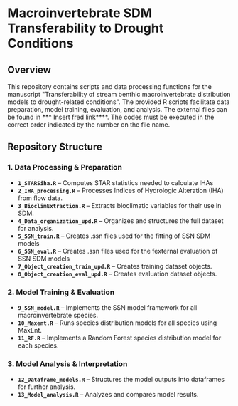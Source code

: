 # Macroinvertebrate SDM Transferability to Drought Conditions

## Overview
This repository contains scripts and data processing functions for the manuscript "Transferability of stream benthic macroinvertebrate distribution models to drought-related conditions". The provided R scripts facilitate data preparation, model training, evaluation, and analysis. The external files can be found in *** Insert fred link****. The codes must be executed in the correct order indicated by the number on the file name.

## Repository Structure

### **1. Data Processing & Preparation**
- **`1_STARSiha.R`** – Computes STAR statistics needed to calculate IHAs
- **`2_IHA_processing.R`** – Processes Indices of Hydrologic Alteration (IHA) from flow data.
- **`3_BioclimExtraction.R`** – Extracts bioclimatic variables for their use in SDM.
- **`4_Data_organization_upd.R`** – Organizes and structures the full dataset for analysis.
- **`5_SSN_train.R`** – Creates .ssn files used for the fitting of SSN SDM models
- **`6_SSN_eval.R`** – Creates .ssn files used for the fexternal evaluation of SSN SDM models
- **`7_Object_creation_train_upd.R`** – Creates training dataset objects.
- **`8_Object_creation_eval_upd.R`** – Creates evaluation dataset objects.

### **2. Model Training & Evaluation**
- **`9_SSN_model.R`** – Implements the SSN model framework for all macroinvertebrate species.
- **`10_Maxent.R`** – Runs species distribution models for all species using MaxEnt.
- **`11_RF.R`** – Implements a Random Forest species distribution model for each species.


### **3. Model Analysis & Interpretation**
- **`12_Dataframe_models.R`** – Structures the model outputs into dataframes for further analysis.
- **`13_Model_analysis.R`** – Analyzes and compares model results.

